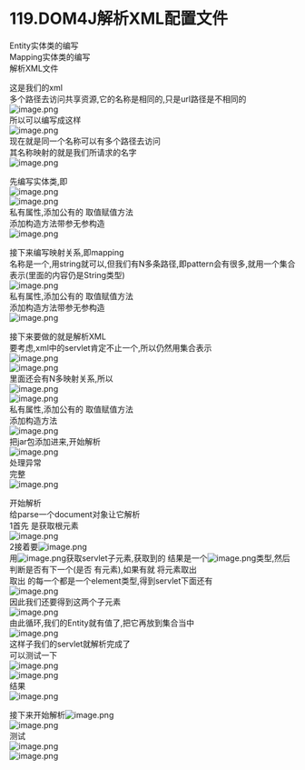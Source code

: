 # 119.DOM4J解析XML配置文件

Entity实体类的编写<br />Mapping实体类的编写<br />解析XML文件

这是我们的xml<br />多个路径去访问共享资源,它的名称是相同的,只是url路径是不相同的<br />![image.png](https://cdn.nlark.com/yuque/0/2019/png/349894/1560400119483-6217aebb-8758-421d-b00c-eb5a7478407b.png#align=left&display=inline&height=247&name=image.png&originHeight=494&originWidth=1117&size=358259&status=done&width=558.5)<br />所以可以编写成这样<br />![image.png](https://cdn.nlark.com/yuque/0/2019/png/349894/1560400144107-4fd01aa9-e410-49fc-b33d-d52b628d2901.png#align=left&display=inline&height=225&name=image.png&originHeight=449&originWidth=1142&size=314717&status=done&width=571)<br />现在就是同一个名称可以有多个路径去访问<br />其名称映射的就是我们所请求的名字<br />![image.png](https://cdn.nlark.com/yuque/0/2019/png/349894/1560408106417-47714edf-5a27-47a3-b2e7-3ee683819a5d.png#align=left&display=inline&height=209&name=image.png&originHeight=418&originWidth=950&size=315503&status=done&width=475)

先编写实体类,即<br />![image.png](https://cdn.nlark.com/yuque/0/2019/png/349894/1560408129848-5d2297ad-ff56-487d-a9d9-176f68cfc33b.png#align=left&display=inline&height=112&name=image.png&originHeight=224&originWidth=1137&size=174478&status=done&width=568.5)<br />![image.png](https://cdn.nlark.com/yuque/0/2019/png/349894/1560408154806-951ca1b6-7813-4d55-b016-827399491b12.png#align=left&display=inline&height=232&name=image.png&originHeight=463&originWidth=1064&size=310271&status=done&width=532)<br />私有属性,添加公有的 取值赋值方法<br />添加构造方法带参无参构造<br />![image.png](https://cdn.nlark.com/yuque/0/2019/png/349894/1560408186019-9c29ff9e-0b56-41c7-9124-13b7cef54a20.png#align=left&display=inline&height=74&name=image.png&originHeight=148&originWidth=686&size=72558&status=done&width=343)

接下来编写映射关系,即mapping<br />名称是一个,用string就可以,但我们有N多条路径,即pattern会有很多,就用一个集合表示(里面的内容仍是String类型)<br />![image.png](https://cdn.nlark.com/yuque/0/2019/png/349894/1560408348091-fa5789ca-f5f0-417a-b051-b6f4f900046c.png#align=left&display=inline&height=297&name=image.png&originHeight=594&originWidth=839&size=338437&status=done&width=419.5)<br />私有属性,添加公有的 取值赋值方法<br />添加构造方法带参无参构造<br />![image.png](https://cdn.nlark.com/yuque/0/2019/png/349894/1560408385598-81ad1ea5-28d6-4f62-82c8-c7c18b99e078.png#align=left&display=inline&height=126&name=image.png&originHeight=252&originWidth=859&size=140761&status=done&width=429.5)


接下来要做的就是解析XML<br />要考虑,xml中的servlet肯定不止一个,所以仍然用集合表示<br />![image.png](https://cdn.nlark.com/yuque/0/2019/png/349894/1560408524497-51a3fede-7876-4a9c-9afc-5bc430d47770.png#align=left&display=inline&height=17&name=image.png&originHeight=34&originWidth=491&size=28339&status=done&width=245.5)<br />![image.png](https://cdn.nlark.com/yuque/0/2019/png/349894/1560408530939-5dfea57f-1d9c-42f6-b771-e09029c90df3.png#align=left&display=inline&height=22&name=image.png&originHeight=44&originWidth=904&size=53071&status=done&width=452)<br />里面还会有N多映射关系,所以<br />![image.png](https://cdn.nlark.com/yuque/0/2019/png/349894/1560408570877-ee324dd4-4b48-4eb6-8353-e2cb87d692ac.png#align=left&display=inline&height=17&name=image.png&originHeight=34&originWidth=525&size=36621&status=done&width=262.5)<br />![image.png](https://cdn.nlark.com/yuque/0/2019/png/349894/1560408587260-65d2b718-38ac-4baa-8f32-71ffc11e50fe.png#align=left&display=inline&height=26&name=image.png&originHeight=51&originWidth=1559&size=120809&status=done&width=779.5)<br />私有属性,添加公有的 取值赋值方法<br />添加构造方法<br />![image.png](https://cdn.nlark.com/yuque/0/2019/png/349894/1560408650919-db2762f7-ebda-4969-b996-6b4f8f004c59.png#align=left&display=inline&height=352&name=image.png&originHeight=704&originWidth=1175&size=600086&status=done&width=587.5)<br />把jar包添加进来,开始解析<br />![image.png](https://cdn.nlark.com/yuque/0/2019/png/349894/1560408762353-b8f5dc67-9bae-4306-a8f1-3be8e3d8075f.png#align=left&display=inline&height=112&name=image.png&originHeight=224&originWidth=909&size=156042&status=done&width=454.5)<br />处理异常<br />完整<br />![image.png](https://cdn.nlark.com/yuque/0/2019/png/349894/1560408796108-e61ca7ab-cfc8-4c2d-abf5-1176c9f853d7.png#align=left&display=inline&height=196&name=image.png&originHeight=391&originWidth=941&size=242509&status=done&width=470.5)


开始解析<br />给parse一个document对象让它解析<br />1首先 是获取根元素<br />![image.png](https://cdn.nlark.com/yuque/0/2019/png/349894/1560409512636-69e869d5-7b9b-4200-9ff2-0e95a73e1a89.png#align=left&display=inline&height=51&name=image.png&originHeight=102&originWidth=841&size=89836&status=done&width=420.5)<br />2接着要![image.png](https://cdn.nlark.com/yuque/0/2019/png/349894/1560409010670-98d53845-5293-425c-9d5e-a200abbc602d.png#align=left&display=inline&height=22&name=image.png&originHeight=43&originWidth=247&size=20762&status=done&width=123.5)<br />用![image.png](https://cdn.nlark.com/yuque/0/2019/png/349894/1560409045117-9b732ca9-78f4-4ca1-a7d3-60a6b691c35e.png#align=left&display=inline&height=24&name=image.png&originHeight=47&originWidth=499&size=40533&status=done&width=249.5)获取servlet子元素,获取到的 结果是一个![image.png](https://cdn.nlark.com/yuque/0/2019/png/349894/1560409074867-86fbc666-8308-449a-a13a-ed3f5a3fea48.png#align=left&display=inline&height=18&name=image.png&originHeight=35&originWidth=131&size=10289&status=done&width=65.5)类型,然后判断是否有下一个(是否 有元素),如果有就 将元素取出<br />取出 的每一个都是一个element类型,得到servlet下面还有<br />![image.png](https://cdn.nlark.com/yuque/0/2019/png/349894/1560409202904-bcd8df03-7181-4c03-b595-a45e56815f16.png#align=left&display=inline&height=83&name=image.png&originHeight=165&originWidth=758&size=111768&status=done&width=379)<br />因此我们还要得到这两个子元素<br />![image.png](https://cdn.nlark.com/yuque/0/2019/png/349894/1560409443193-9ea06e91-9d14-4423-a71f-cdd556eef8a9.png#align=left&display=inline&height=289&name=image.png&originHeight=578&originWidth=1848&size=927080&status=done&width=924)<br />由此循环,我们的Entity就有值了,把它再放到集合当中<br />![image.png](https://cdn.nlark.com/yuque/0/2019/png/349894/1560409492347-eec74345-909e-4dea-a5f4-6fbd5b1d465a.png#align=left&display=inline&height=34&name=image.png&originHeight=67&originWidth=308&size=36564&status=done&width=154)<br />这样子我们的servlet就解析完成了<br />可以测试一下<br />![image.png](https://cdn.nlark.com/yuque/0/2019/png/349894/1560409553771-3b994207-d8f4-48e2-aa0b-2919bac25320.png#align=left&display=inline&height=63&name=image.png&originHeight=125&originWidth=1004&size=98798&status=done&width=502)<br />![image.png](https://cdn.nlark.com/yuque/0/2019/png/349894/1560409571469-d065e627-d33e-4576-b913-52931144a6cd.png#align=left&display=inline&height=78&name=image.png&originHeight=155&originWidth=692&size=95985&status=done&width=346)<br />结果<br />![image.png](https://cdn.nlark.com/yuque/0/2019/png/349894/1560409578915-6d6ff97f-915d-466c-a028-2edb2d690828.png#align=left&display=inline&height=58&name=image.png&originHeight=115&originWidth=607&size=73025&status=done&width=303.5)


接下来开始解析![image.png](https://cdn.nlark.com/yuque/0/2019/png/349894/1560409622609-0c65d1fe-b277-49f2-94e2-4a3987dcfa8b.png#align=left&display=inline&height=21&name=image.png&originHeight=42&originWidth=234&size=14144&status=done&width=117)<br />![image.png](https://cdn.nlark.com/yuque/0/2019/png/349894/1560409758608-e91f1500-70b8-49ba-a3ee-b44983ab591e.png#align=left&display=inline&height=265&name=image.png&originHeight=529&originWidth=1258&size=505658&status=done&width=629)<br />测试<br />![image.png](https://cdn.nlark.com/yuque/0/2019/png/349894/1560409788603-f73d1b9a-be7b-43ae-b898-e3507039bade.png#align=left&display=inline&height=117&name=image.png&originHeight=233&originWidth=565&size=114040&status=done&width=282.5)<br />![image.png](https://cdn.nlark.com/yuque/0/2019/png/349894/1560409795204-7381baca-97ca-4694-8621-ea3123300108.png#align=left&display=inline&height=88&name=image.png&originHeight=176&originWidth=171&size=31662&status=done&width=85.5)
